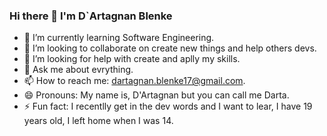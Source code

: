### Hi there 👋 I'm D`Artagnan Blenke

- 🌱 I’m currently learning Software Engineering.
- 👯 I’m looking to collaborate on create new things and help others devs.
- 🤔 I’m looking for help with create and aplly my skills.
- 💬 Ask me about evrything.
- 📫 How to reach me: dartagnan.blenke17@gmail.com.
- 😄 Pronouns: My name is, D'Artagnan but you can call me Darta.
- ⚡ Fun fact: I recentlly get in the dev words and I want to lear, I have 19 years old, I left home when I was 14.

